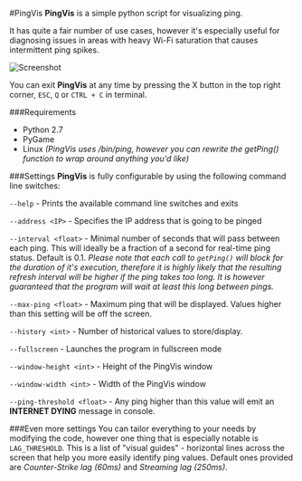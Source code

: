 #PingVis
**PingVis** is a simple python script for visualizing ping.

It has quite a fair number of use cases, however it's especially useful for diagnosing issues in areas with heavy Wi-Fi saturation that causes intermittent ping spikes.

![Screenshot](http://i.imgur.com/BBdNLil.png "PingVis Screenshot")

You can exit **PingVis** at any time by pressing the X button in the top right corner, `ESC`, `Q` or `CTRL + C` in terminal.

###Requirements
* Python 2.7
* PyGame
* Linux *(PingVis uses /bin/ping, however you can rewrite the getPing() function to wrap around anything you'd like)*


###Settings
**PingVis** is fully configurable by using the following command line switches:

`--help` - Prints the available command line switches and exits

`--address <IP>` - Specifies the IP address that is going to be pinged

`--interval <float>` - Minimal number of seconds that will pass between each ping. This will ideally be a fraction of a second for real-time ping status. Default is 0.1. *Please note that each call to `getPing()` will block for the duration of it's execution, therefore it is highly likely that the resulting refresh interval will be higher if the ping takes too long. It is however guaranteed that the program will wait at least this long between pings.*

`--max-ping <float>` - Maximum ping that will be displayed. Values higher than this setting will be off the screen.

`--history <int>` - Number of historical values to store/display.

`--fullscreen` - Launches the program in fullscreen mode

`--window-height <int>` - Height of the PingVis window

`--window-width <int>` - Width of the PingVis window

`--ping-threshold <float>` - Any ping higher than this value will emit an **INTERNET DYING** message in console.


###Even more settings
You can tailor everything to your needs by modifying the code, however one thing that is especially notable is `LAG_THRESHOLD`. This is a list of "visual guides" - horizontal lines across the screen that help you more easily identify ping values. Default ones provided are *Counter-Strike lag (60ms)* and *Streaming lag (250ms)*.
